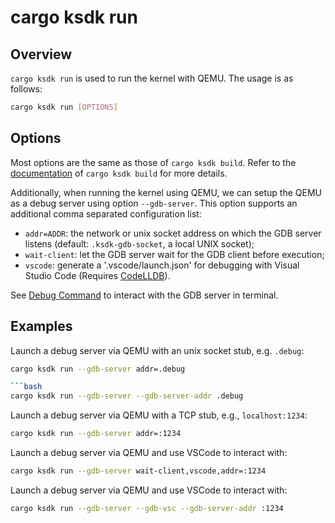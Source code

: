 # cargo ksdk run

## Overview

`cargo ksdk run` is used to run the kernel with QEMU.
The usage is as follows:

```bash
cargo ksdk run [OPTIONS]
```

## Options

Most options are the same as those of `cargo ksdk build`.
Refer to the [documentation](build.md) of `cargo ksdk build`
for more details.

Additionally, when running the kernel using QEMU, we can setup the QEMU as a
debug server using option `--gdb-server`. This option supports an additional
comma separated configuration list:

 - `addr=ADDR`: the network or unix socket address on which the GDB server listens
    (default: `.ksdk-gdb-socket`, a local UNIX socket);
 - `wait-client`: let the GDB server wait for the GDB client before execution;
 - `vscode`: generate a '.vscode/launch.json' for debugging with Visual Studio Code
    (Requires [CodeLLDB](https://marketplace.visualstudio.com/items?itemName=vadimcn.vscode-lldb)).

See [Debug Command](debug.md) to interact with the GDB server in terminal.

## Examples

Launch a debug server via QEMU with an unix socket stub, e.g. `.debug`:

```bash
cargo ksdk run --gdb-server addr=.debug

```bash
cargo ksdk run --gdb-server --gdb-server-addr .debug
```

Launch a debug server via QEMU with a TCP stub, e.g., `localhost:1234`:

```bash
cargo ksdk run --gdb-server addr=:1234
```

Launch a debug server via QEMU and use VSCode to interact with:

```bash
cargo ksdk run --gdb-server wait-client,vscode,addr=:1234
```

Launch a debug server via QEMU and use VSCode to interact with:

```bash
cargo ksdk run --gdb-server --gdb-vsc --gdb-server-addr :1234
```
